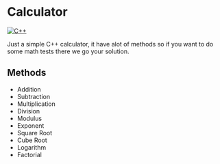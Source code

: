 # Calculator
[![C++](https://img.shields.io/badge/language-C%2B%2B-%23f34b7d.svg?style=plastic)](https://en.wikipedia.org/wiki/C%2B%2B) 

Just a simple C++ calculator, it have alot of methods so if you want to do some math tests there we go your solution.

## Methods

* Addition
* Subtraction
* Multiplication
* Division
* Modulus
* Exponent
* Square Root
* Cube Root
* Logarithm
* Factorial
